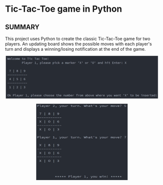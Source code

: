 # Tic-Tac-Toe game in Python

## SUMMARY
This project uses Python to create the classic Tic-Tac-Toe game for two players. An updating board shows the possible moves with each player's turn and displays a winning/losing notification at the end of the game.

<p align="center"><img src="assets/starting.png" width="500"></p>
<p align="center"><img src="assets/win.png" width="300" height="250"></p>


